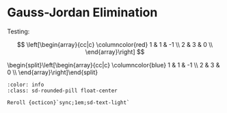 # Gauss-Jordan Elimination

Testing:

$$
\left[\begin{array}{cc|c}
    \columncolor{red} 1 & 1 & -1 \\
    2 & 3 & 0  \\
\end{array}\right]
$$

<div class="live" id="matrix-test">
\begin{split}\left[\begin{array}{cc|c}
    \columncolor{blue} 1 & 1 & -1 \\
    2 & 3 & 0  \\
\end{array}\right]\end{split}
</div>

```{button-ref} #
:color: info
:class: sd-rounded-pill float-center

Reroll {octicon}`sync;1em;sd-text-light`
```

<script src="../../../_static/vectorious.js">
</script>
<script src="../../../_static/matrix-TeX.js">
</script>
<script src="../../../_static/Matrix Unit/2-gauss-jordan-elimination.js">
</script>